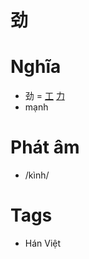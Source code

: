 # 劲

# Nghĩa
* 劲 = [工](工.md) [力](力.md)
* mạnh

# Phát âm
* /kình/

# Tags
* Hán Việt

<script>window.HANZI_FIELD='劲';</script>
